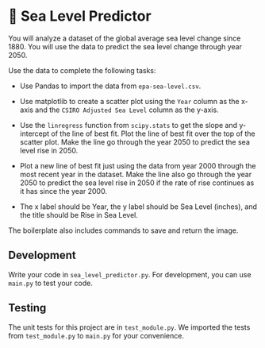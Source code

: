 # 🌊 Sea Level Predictor

You will analyze a dataset of the global average sea level change since 1880. You will use the data to predict the sea level change through year 2050.

Use the data to complete the following tasks:

- Use Pandas to import the data from `epa-sea-level.csv`.

- Use matplotlib to create a scatter plot using the `Year` column as the x-axis and the `CSIRO Adjusted Sea Level` column as the y-axis.

- Use the `linregress` function from `scipy.stats` to get the slope and y-intercept of the line of best fit. Plot the line of best fit over the top of the scatter plot. Make the line go through the year 2050 to predict the sea level rise in 2050.

- Plot a new line of best fit just using the data from year 2000 through the most recent year in the dataset. Make the line also go through the year 2050 to predict the sea level rise in 2050 if the rate of rise continues as it has since the year 2000.

- The x label should be Year, the y label should be Sea Level (inches), and the title should be Rise in Sea Level.

The boilerplate also includes commands to save and return the image.

## Development
Write your code in `sea_level_predictor.py`. For development, you can use `main.py` to test your code.


## Testing
The unit tests for this project are in `test_module.py`. We imported the tests from `test_module.py` to `main.py` for your convenience.
